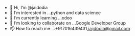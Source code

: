 - 👋 Hi, I’m @jaidodia
- 👀 I’m interested in ...python and data science
- 🌱 I’m currently learning ...odoo
- 💞️ I’m looking to collaborate on ...Google Developer Group
- 📫 How to reach me ...+917016439431,jaijdodia@gmail.com

<!---
jaidodia/jaidodia is a ✨ special ✨ repository because its `README.md` (this file) appears on your GitHub profile.
You can click the Preview link to take a look at your changes.
--->
